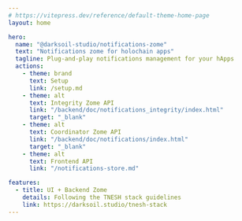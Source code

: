 ```yaml
---
# https://vitepress.dev/reference/default-theme-home-page
layout: home

hero:
  name: "@darksoil-studio/notifications-zome"
  text: "Notifications zome for holochain apps"
  tagline: Plug-and-play notifications management for your hApps
  actions:
    - theme: brand
      text: Setup
      link: /setup.md
    - theme: alt
      text: Integrity Zome API
      link: "/backend/doc/notifications_integrity/index.html"
      target: "_blank"
    - theme: alt
      text: Coordinator Zome API
      link: "/backend/doc/notifications/index.html"
      target: "_blank"
    - theme: alt
      text: Frontend API
      link: "/notifications-store.md"

features:
  - title: UI + Backend Zome
    details: Following the TNESH stack guidelines
    link: https://darksoil.studio/tnesh-stack
---
```

